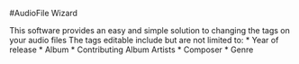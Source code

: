 #AudioFile Wizard

This software provides an easy and simple solution to changing the tags on your audio files
The tags editable include but are not limited to:
	* Year of release
	* Album
	* Contributing Album Artists
	* Composer
	* Genre



